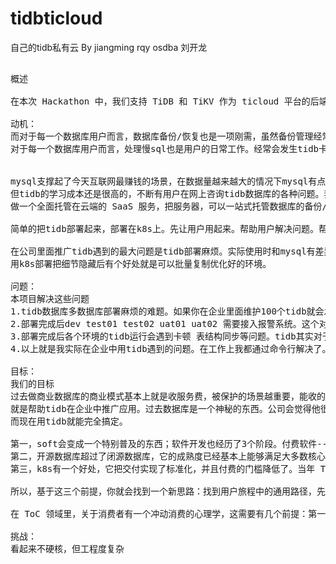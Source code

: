 # tidbticloud
自己的tidb私有云
By jiangming rqy osdba 刘开龙
<pre>

概述

在本次 Hackathon 中，我们支持 TiDB 和 TiKV 作为 ticloud 平台的后端，让 TiDB 和 TiKV 的用户也能享受到k8s平台带来的便利。

动机：
而对于每一个数据库用户而言，数据库备份/恢复也是一项刚需，虽然备份管理经常被人忽视，但是一出事就是大事，对于企业来说没有数据就没有一切，数据备份恢复是防范灾难于未然的强力手段。据统计，企业中约有 11% 的成本和精力分配在了数据备份管理上。
对于每一个数据库用户而言，处理慢sql也是用户的日常工作。经常会发生tidb卡顿，在论坛提问题的用户很多遇到的就是这种情况。


mysql支撑起了今天互联网最赚钱的场景，在数据量越来越大的情况下mysql有点吃不消，所以才有了tidb的火爆。
但tidb的学习成本还是很高的，不断有用户在网上咨询tidb数据库的各种问题。我们把我们数据库团队的专业经验，嵌入到这个web应用里面。能相当于一个dba在管理应用。
做一个全面托管在云端的 SaaS 服务，把服务器，可以一站式托管数据库的备份/恢复，支持 Time Travel （恢复到任意时间点），并且底层基于 S3 存储，存储成本极低。本地存在minio上。

简单的把tidb部署起来，部署在k8s上。先让用户用起来。帮助用户解决问题。帮助用户解决。

在公司里面推广tidb遇到的最大问题是tidb部署麻烦。实际使用时和mysql有差异。没有经验的开发人员无法把mysql业务迁移到tidb上。也无法运维tidb数据库稳定。影响了tidb的使用。
用k8s部署把细节隐藏后有个好处就是可以批量复制优化好的环境。

问题：
本项目解决这些问题
1.tidb数据库多数据库部署麻烦的难题。如果你在企业里面维护100个tidb就会发现tidb和mysql不一样，mysql一台机器就够了，而tidb稳定使用需要最少9台服务器。还需要haproy做代理。这种部署的复杂程度会劝退很多人。而且在企业环境中，dev，test01，test02，uat01，uat02，prod这几个流水线下来dba的工作其实很累。对tidb在公司推广来说无疑是一座大山。
2.部署完成后dev test01 test02 uat01 uat02 需要接入报警系统。这个对没有经验的人来说是噩梦。
3.部署完成后各个环境的tidb运行会遇到卡顿 表结构同步等问题。tidb其实对于烂sql来说特别不友好，tidb会无限重启oom。我们需要限制slow sql的执行时间。怎么样寻找慢sql并解决。我们引入了远程数据库支援系统。rustdesk。让原先几千元一天的数据库维护变成免费搞定。不增加企业成本。
4.以上就是我实际在企业中用tidb遇到的问题。在工作上我都通过命令行解决了。现在需要增加工作效率。所以做了这个。

目标：
我们的目标
过去做商业数据库的商业模式基本上就是收服务费，被保护的场景越重要，能收的服务费就越多。但是这个思路在“开源+云”时代发生了重大的变化：
就是帮助tidb在企业中推广应用。过去数据库是一个神秘的东西。公司会觉得他很重要。会付给dba很多薪资。生活中的确也是很重要的，一个核心数据库的宕机会让企业整个公司业务无法开展。整个必胜客收银都无法使用。
而现在用tidb就能完全搞定。

第一，soft会变成一个特别普及的东西；软件开发也经历了3个阶段。付费软件--》共享软件（先使用后付费）--》免费软件（不要钱，黑盒不安全）--》开源软件（不要钱，大家一起修改）
第二，开源数据库超过了闭源数据库，它的成熟度已经基本上能够满足大多数核心的业务场景需求，开源数据库用户变成了一个非常庞大的群体；
第三，k8s有一个好处，它把交付实现了标准化，并且付费的门槛降低了。当年 ToC 端出现了微信、支付宝等快速支付渠道，将支付门槛变得特别低，才有了爱奇艺这些订阅模式。我们现在数据库也可以先给人用，简单问题他自己解决。复杂问题交由tidb远程解决。疑难问题就交给专家解决。

所以，基于这三个前提，你就会找到一个新思路：找到用户旅程中的通用路径，先不管核心不核心，极致优化用户（开发者）体验，然后利用云的基础设施把成本做低，最后利用流量入口 + PLG 走病毒式传播的路线。pCloud 这个项目的关键在于——第一，企业级用户进入tidb的成本能不能找到一个低门槛， 比如 SaaS；第二，这个模式一定要特别轻，不能特别贵，必须得找到一个非常自动化的切入点。因为一旦涉及到人工提供服务，这个事情就废了；第三，这个东西的用户群体要足够广， Database 本身是一个使用群体特别广的东西，而在 Database 里其实有一些东西的使用群体也特别广，那就是备份恢复。

在 ToC 领域里，关于消费者有一个冲动消费的心理学，这需要有几个前提：第一，你马上就能理解这个东西是什么；第二，好像我一定需要；第三就是这东西得特便宜。这些都具备了，消费者就可能产生冲动消费的心理。所以，我们借用了 iCloud 换手机的概念，给大家制造一个错觉，这个东西我一定需要。因为大家都需要 iCloud ，我们就把这个概念平移到 DBA 领域。如果你是一个普通消费者，其实很容易就被这样的概念吸引。

挑战：
看起来不硬核，但工程度复杂
</pre>
